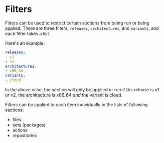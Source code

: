 # Filters

Filters can be used to restrict certain sections from being run or being applied.
There are three filters, `releases`, `architectures`, and `variants`, and each filter takes a list.

Here's an example:

```yaml
releases:
- v1
- v2
architectures:
- x86_64
variants:
- cloud
```

In the above case, the section will only be applied or run if the release is v1 or v2, the architecture is x86_64 _and_ the variant is cloud.

Filters can be applied to each item individually in the lists of following sections:

- files
- sets (packages)
- actions
- repositories
